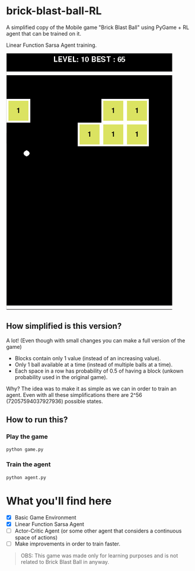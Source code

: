 # brick-blast-ball-RL

A simplified copy of the Mobile game "Brick Blast Ball" using PyGame + RL agent that can be trained on it.

Linear Function Sarsa Agent training.

![](imgs/train.gif)

## How simplified is this version?

A lot! (Even though with small changes you can make a full version of the game)

* Blocks contain only 1 value (instead of an increasing value).
* Only 1 ball available at a time (instead of multiple balls at a time).
* Each space in a row has probability of 0.5 of having a block (unkown probability used in the original game). 

Why? The idea was to make it as simple as we can in order to train an agent.
Even with all these simplifications there are 2^56 (72057594037927936) possible states.

## How to run this?

### Play the game

```shell
python game.py
```

### Train the agent

```shell
python agent.py
```

# What you'll find here

- [x] Basic Game Environment
- [x] Linear Function Sarsa Agent
- [ ] Actor-Critic Agent (or some other agent that considers a continuous space of actions)
- [ ] Make improvements in order to train faster.

> OBS: This game was made only for learning purposes and is not related to Brick Blast Ball in anyway.
